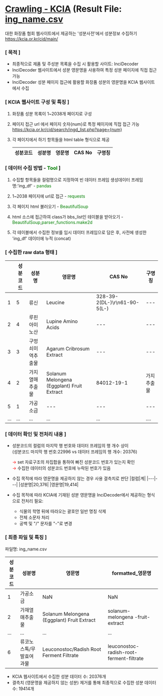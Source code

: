 # [Crawling - KCIA](//https://github.com/zb-dss-offline-1th/ml-repo-02/blob/main/crawl/kcia.ipynb) (Result File: [ing_name.csv](//https://github.com/zb-dss-offline-1th/ml-repo-02/blob/main/data/ing_name.csv) <br>
대한 화장품 협회 웹사이트에서 제공하는 '성분사전'에서 성분정보 수집하기<br>
https://kcia.or.kr/cid/main/

### [ 목적 ]
- 최종적으로 제품 및 주성분 목록을 수집 시 활용할 사이트: InciDecoder
- InciDecoder 웹사이트에서 성분 영문명을 사용하여 특정 성분 페이지에 직접 접근 가능
- InciDecoder 성분 페이지 접근에 활용할 화장품 성분의 영문명을 KCIA 웹사이트에서 수집 


### [ KCIA 웹사이트 구성 및 특징 ]
1. 화장품 성분 목록이 1~2038개 페이지로 구성
   
2. 페이지 접근 url 에서 페이지 숫자{num}로 특정 페이지에 직접 접근 가능
   https://kcia.or.kr/cid/search/ingd_list.php?page={num}
   
3. 각 페이지에서 하기 항목들을 html table 형식으로 제공<br>

   |성분코드|성분명|영문명|CAS No|구명칭|
   |---|---|---|---|---|

### [ 데이터 수집 방법 - <span style='color:green'>Tool</span> ]
1. 수집할 항목들을 컬럼명으로 지정하여 빈 데이터 프레임 생성데이터 프레임 명:'ing_df' - <span style='color: green'>pandas</span>
   
2. 1~2038 페이지에 url로 접근 - <span style='color: green'>requests</span>
   
3. 각 페이지 html 불러오기 - <span style='color: green'>BeautifulSoup</span>
   
4. html 소스에 접근하여 class가 bbs_list인 테이블을 받아오기 - <span style='color: green'>BeautifulSoup</span>,<span style='color: green'>parser_functions.make2d</span>
   
5. 각 테이블에서 수집한 정보를 임시 데이터 프레임으로 담은 후, 사전에 생성한 'ing_df' 데이터에 누적 (concat)

### [ 수집한 raw data 형태 ]

||성분코드|성분명|영문명|CAS No|구명칭|
|---|---|---|---|---|---|
|1|5|류신|Leucine|328-39-2(DL-)\r\n61-90-5(L-)|---|
|2|4|루핀아미노산|Lupine Amino Acids|---|---|
|3|3|구멍쇠미역추출물|Agarum Cribrosum Extract|---|---|
|4|2|가지열매추출물|Solanum Melongena (Eggplant) Fruit Extract|84012-19-1|가지추출물|---|---|
|5|1|가공소금|---|---|---|
|...|...|...|...|...|....|

### [ 데이터 확인 및 전처리 내용 ]
- 성분코드의 컬럼의 마지막 행 번호와 데이터 프레임의 행 개수 상이<br>(성분코드 마지막 행 번호:22996 vs 데이터 프레임의 행 개수: 20376)<br>
  
  <span style='color:red'>&rarr;</span> set 자료구조의 차집합을 통하여 빠진 성분코드 번호가 있는지 확인<br>
   <span style='color:red'>&rarr;</span> 수집한 데이터의 성분코드 번호에 누락된 번호가 있음<br>

- 수집 목적에 따라 영문명을 제공하지 않는 경우 사용 결측치로 판단
   |컬럼|계|
   |---|---|
   |성분명|20,376|
   |영문명|19,414|<br>

- 수집 목적에 따라 KCIA에 기재된 성분 영문명을 InciDecoder에서 제공하는 형식으로 전처리 필요:
  - 식물의 학명 뒤에 따라오는 괄호안 일반 명칭 삭제<ve>
  - 전체 소문자 처리
  - 공백 및 "/" 문자를 "-"로 변경
  
### [ 최종 파일 및 특징 ] 
파일명: ing_name.csv

|성분코드|성분명|영문명|formatted_영문명|
|---|---|---|---|
|1|가공소금|NaN|NaN|
|2|가재열매추출물|Solanum Melongena (Eggplant) Fruit Extract|solanum-melongena -fruit-extract|
|...|...|...|...|
|6|류코노스톡/무발효여과물|Leuconostoc/Radish Root Ferment Filtrate|leuconostoc-radish-root-ferment-filtrate|

- KCIA 웹사이트에서 수집한 성분 데이터 수: 20376개
- 결측치 (영문명을 제공하지 않는 성분) 제거를 통해 최종적으로 수집한 성분 데이터 수: 19414개
